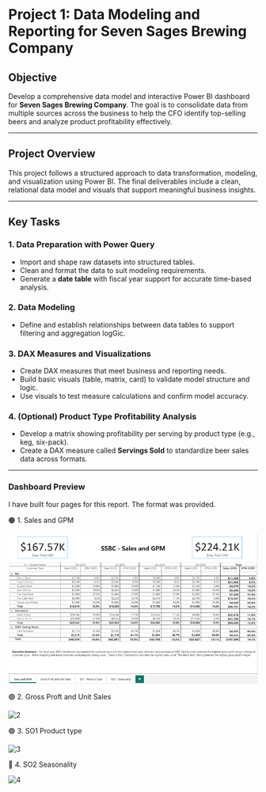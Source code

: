 # Project 1: Data Modeling and Reporting for Seven Sages Brewing Company

## Objective

Develop a comprehensive data model and interactive Power BI dashboard for **Seven Sages Brewing Company**. The goal is to consolidate data from multiple sources across the business to help the CFO identify top-selling beers and analyze product profitability effectively.

---

## Project Overview

This project follows a structured approach to data transformation, modeling, and visualization using Power BI. The final deliverables include a clean, relational data model and visuals that support meaningful business insights.

---

## Key Tasks

### 1. Data Preparation with Power Query

- Import and shape raw datasets into structured tables.
- Clean and format the data to suit modeling requirements.
- Generate a **date table** with fiscal year support for accurate time-based analysis.

### 2. Data Modeling

- Define and establish relationships between data tables to support filtering and aggregation logGic.

### 3. DAX Measures and Visualizations

- Create DAX measures that meet business and reporting needs.
- Build basic visuals (table, matrix, card) to validate model structure and logic.
- Use visuals to test measure calculations and confirm model accuracy.

### 4. (Optional) Product Type Profitability Analysis

- Develop a matrix showing profitability per serving by product type (e.g., keg, six-pack).
- Create a DAX measure called **Servings Sold** to standardize beer sales data across formats.

---

### Dashboard Preview

I have built four pages for this report. The format was provided.

🟠 1. Sales and GPM

![1](Screenshots/1-Sales-and-GPM.png)

🟢 2. Gross Proft and Unit Sales

![2](Screenshots/2-Gross-Profit-and-Unit-Sales)

🟣 3. SO1 Product type

![3](Screenshots/3-SO1-Product-type)

🔴 4. SO2 Seasonality

![4](Screenshots/4-SO2-Seasonality)
